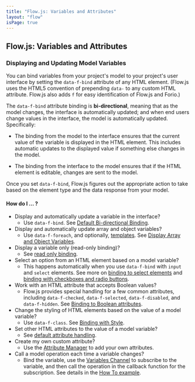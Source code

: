 ```yaml
---
title: "Flow.js: Variables and Attributes"
layout: "flow"
isPage: true
---
```


## Flow.js: Variables and Attributes 

### Displaying and Updating Model Variables


You can bind variables from your project's model to your project's user interface by setting the `data-f-bind` attribute of any HTML element. (Flow.js uses the HTML5 convention of prepending `data-` to any custom HTML attribute. Flow.js also adds `f` for easy identification of Flow.js and Forio.)

The `data-f-bind` attribute binding is **bi-directional**, meaning that as the model changes, the interface is automatically updated; and when end users change values in the interface, the model is automatically updated. Specifically:

* The binding from the model to the interface ensures that the current value of the variable is displayed in the HTML element. This includes automatic updates to the displayed value if something else changes in the model. 

* The binding from the interface to the model ensures that if the HTML element is editable, changes are sent to the model.

Once you set `data-f-bind`, Flow.js figures out the appropriate action to take based on the element type and the data response from your model.

#### How do I ... ?

* Display and automatically update a variable in the interface? 
	* Use `data-f-bind`. See [Default Bi-directional Binding](../generated/dom/attributes/binds/default-bind-attr/).
* Display and automatically update array and object variables? 
	* Use `data-f-foreach`, and optionally, [templates](../#templates). See [Display Array and Object Variables](../generated/dom/attributes/foreach/default-foreach-attr/).
* Display a variable only (read-only binding)? 
	* See [read only binding](../generated/dom/attributes/default-attr/).
* Select an option from an HTML element based on a model variable?
	* This happens automatically when you use `data-f-bind` with `input` and `select` elements. See more on [binding to select elements](../generated/dom/attributes/binds/input-bind-attr/) and [binding with checkboxes and radio buttons](../generated/dom/attributes/binds/checkbox-radio-bind-attr/).  
* Work with an HTML attribute that accepts Boolean values?
	* Flow.js provides special handling for a few common attributes, including `data-f-checked`, `data-f-selected`, `data-f-disabled`, and `data-f-hidden`. See [Binding to Boolean attributes](../generated/dom/attributes/boolean-attr/).
* Change the styling of HTML elements based on the value of a model variable? 
	* Use `data-f-class`. See [Binding with Style](../generated/dom/attributes/class-attr/).
* Set other HTML attributes to the value of a model variable?
	* See [default attribute handling](../generated/dom/attributes/default-attr/). 
* Create my own custom attribute? 
	* Use the [Attribute Manager](../generated/dom/attributes/attribute-manager/) to add your own attributes.
* Call a model operation each time a variable changes?
	* Bind the variable, use the [Variables Channel](../generated/channels/variables-channel/) to subscribe to the variable, and then call the operation in the callback function for the subscription. See details in the [How To example](../../how_to/variable_operation/).


